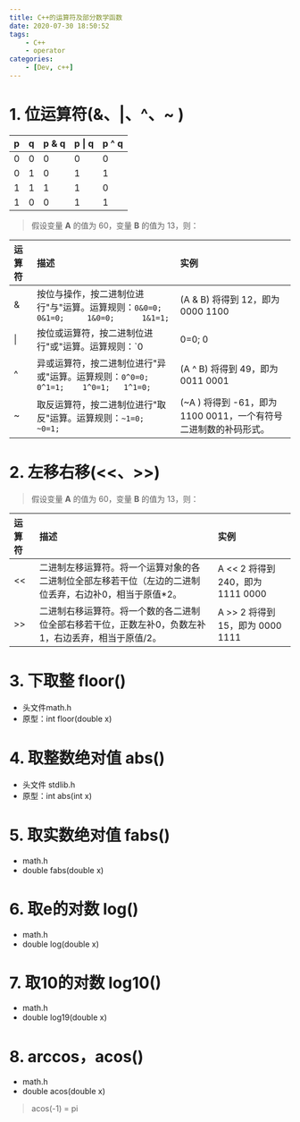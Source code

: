 ```yaml
---
title: C++的运算符及部分数学函数
date: 2020-07-30 18:50:52
tags:
    - C++
    - operator
categories:
    - [Dev, c++]
---
```




# 1. 位运算符(&、|、^、~ )

| p    | q    | p & q | p \| q | p ^ q |
| :--- | :--- | :---- | :----- | :---- |
| 0    | 0    | 0     | 0      | 0     |
| 0    | 1    | 0     | 1      | 1     |
| 1    | 1    | 1     | 1      | 0     |
| 1    | 0    | 0     | 1      | 1     |

>   假设变量 **A** 的值为 60，变量 **B** 的值为 13，则：

| 运算符 | 描述                                                         | 实例                                                         |
| :----- | :----------------------------------------------------------- | :----------------------------------------------------------- |
| &      | 按位与操作，按二进制位进行"与"运算。运算规则：`0&0=0;    0&1=0;     1&0=0;      1&1=1;` | (A & B) 将得到 12，即为 0000 1100                            |
| \|     | 按位或运算符，按二进制位进行"或"运算。运算规则：`0|0=0;    0|1=1;    1|0=1;     1|1=1;` | (A \| B) 将得到 61，即为 0011 1101                           |
| ^      | 异或运算符，按二进制位进行"异或"运算。运算规则：`0^0=0;    0^1=1;    1^0=1;   1^1=0;` | (A ^ B) 将得到 49，即为 0011 0001                            |
| ~      | 取反运算符，按二进制位进行"取反"运算。运算规则：`~1=0;    ~0=1;` | (~A ) 将得到 -61，即为 1100 0011，一个有符号二进制数的补码形式。 |



# 2. 左移右移(<<、>>)

>   假设变量 **A** 的值为 60，变量 **B** 的值为 13，则：

| 运算符 | 描述                                                         | 实例                              |
| :----- | :----------------------------------------------------------- | :-------------------------------- |
| <<     | 二进制左移运算符。将一个运算对象的各二进制位全部左移若干位（左边的二进制位丢弃，右边补0，相当于原值*2。 | A << 2 将得到 240，即为 1111 0000 |
| >>     | 二进制右移运算符。将一个数的各二进制位全部右移若干位，正数左补0，负数左补1，右边丢弃，相当于原值/2。 | A >> 2 将得到 15，即为 0000 1111  |



# 3. 下取整 floor()

*   头文件math.h
*   原型：int floor(double x)



# 4. 取整数绝对值 abs()

*   头文件 stdlib.h
*   原型：int abs(int x)



# 5. 取实数绝对值 fabs()

*   math.h
*   double fabs(double x)



# 6. 取e的对数 log()

*   math.h
*   double log(double x)



# 7. 取10的对数 log10()

*   math.h
*   double log19(double x)



# 8. arccos，acos()

*   math.h
*   double acos(double x)

>   acos(-1) = pi



